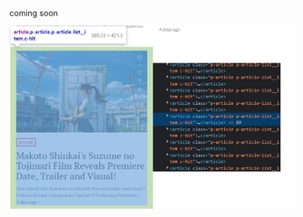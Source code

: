 coming soon

![alt tag](https://raw.githubusercontent.com/so1der/python-parser/main/post%20block%20example.png "Описание будет тут")​
